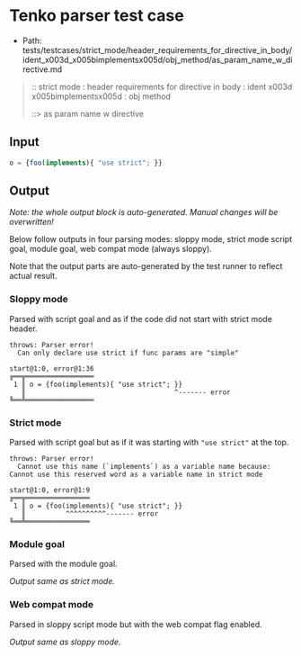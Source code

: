 # Tenko parser test case

- Path: tests/testcases/strict_mode/header_requirements_for_directive_in_body/ident_x003d_x005bimplementsx005d/obj_method/as_param_name_w_directive.md

> :: strict mode : header requirements for directive in body : ident x003d x005bimplementsx005d : obj method
>
> ::> as param name w directive

## Input


`````js
o = {foo(implements){ "use strict"; }}
`````

## Output

_Note: the whole output block is auto-generated. Manual changes will be overwritten!_

Below follow outputs in four parsing modes: sloppy mode, strict mode script goal, module goal, web compat mode (always sloppy).

Note that the output parts are auto-generated by the test runner to reflect actual result.

### Sloppy mode

Parsed with script goal and as if the code did not start with strict mode header.

`````
throws: Parser error!
  Can only declare use strict if func params are "simple"

start@1:0, error@1:36
╔══╦═════════════════
 1 ║ o = {foo(implements){ "use strict"; }}
   ║                                     ^------- error
╚══╩═════════════════

`````

### Strict mode

Parsed with script goal but as if it was starting with `"use strict"` at the top.

`````
throws: Parser error!
  Cannot use this name (`implements`) as a variable name because: Cannot use this reserved word as a variable name in strict mode

start@1:0, error@1:9
╔══╦════════════════
 1 ║ o = {foo(implements){ "use strict"; }}
   ║          ^^^^^^^^^^------- error
╚══╩════════════════

`````


### Module goal

Parsed with the module goal.

_Output same as strict mode._

### Web compat mode

Parsed in sloppy script mode but with the web compat flag enabled.

_Output same as sloppy mode._
